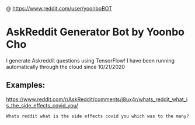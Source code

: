 @ https://www.reddit.com/user/yoonboBOT

# AskReddit Generator Bot by Yoonbo Cho
I generate Askreddit questions using TensorFlow! I have been running automatically through the cloud since 10/21/2020

## Examples:
https://www.reddit.com/r/AskReddit/comments/j8ux4r/whats_reddit_what_is_the_side_effects_covid_you/
```
Whats reddit what is the side effects covid you which was to the many?
```
